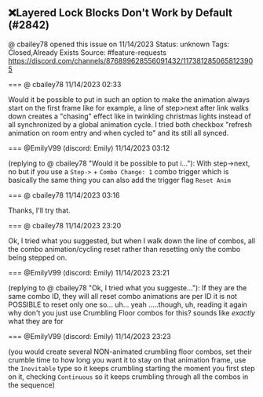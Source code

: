## ❌Layered Lock Blocks Don't Work by Default (#2842)
@ cbailey78 opened this issue on 11/14/2023
Status: unknown
Tags: Closed,Already Exists
Source: #feature-requests https://discord.com/channels/876899628556091432/1173812850658123905


=== @ cbailey78 11/14/2023 02:33

Would it be possible to put in such an option to make the animation always start on the first frame like for example, a line of step>next after link walks down creates a "chasing" effect like in twinkling christmas lights instead of all synchronized by a global animation cycle.  I tried both checkbox "refresh animation on room entry and when cycled to" and its still all synced.

=== @EmilyV99 (discord: Emily) 11/14/2023 03:12

(replying to @ cbailey78 "Would it be possible to put i…"): With step->next, no
but
if you use a `Step->` + `Combo Change: 1` combo trigger
which is basically the same thing
you can also add the trigger flag `Reset Anim`

=== @ cbailey78 11/14/2023 03:16

Thanks, I'll try that.

=== @ cbailey78 11/14/2023 23:20

Ok, I tried what you suggested, but when I walk down the line of combos, all the combo animation/cycling reset rather than resetting only the combo being stepped on.

=== @EmilyV99 (discord: Emily) 11/14/2023 23:21

(replying to @ cbailey78 "Ok, I tried what you suggeste…"): If they are the same combo ID, they will all reset
combo animations are per ID
it is not POSSIBLE to reset only one
so... uh... yeah
.....though, uh, reading it again
why don't you just use Crumbling Floor combos for this?
sounds like *exactly* what they are for

=== @EmilyV99 (discord: Emily) 11/14/2023 23:23

(you would create several NON-animated crumbling floor combos, set their crumble time to how long you want it to stay on that animation frame, use the `Inevitable` type so it keeps crumbling starting the moment you first step on it, checking `Continuous` so it keeps crumbling through all the combos in the sequence)
